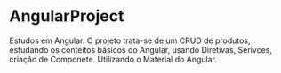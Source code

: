 # AngularProject
 Estudos em Angular. 
O projeto trata-se de um CRUD de produtos, estudando os conteitos básicos do Angular, usando Diretivas, Serivces, criação de Componete. Utilizando o Material do Angular.

